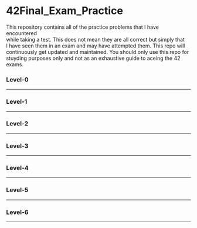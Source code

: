 # 42Final_Exam_Practice  
This repository contains all of the practice problems that I have encountered  
while taking a test.  This does not mean they are all correct but simply that  
I have seen them in an exam and may have attempted them.  This repo will  
continuously get updated and maintained.  You should only use this repo for  
stuyding purposes only and not as an exhaustive guide to aceing the 42 exams.  

### Level-0
----------------------------------------------------------------------------  
### Level-1
----------------------------------------------------------------------------  
### Level-2
----------------------------------------------------------------------------  
### Level-3
----------------------------------------------------------------------------  
### Level-4
----------------------------------------------------------------------------  
### Level-5
----------------------------------------------------------------------------  
### Level-6
----------------------------------------------------------------------------
